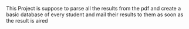 This Project is suppose to parse all the results from the pdf and create a basic database of every student and mail their results to them as soon as the result is aired
